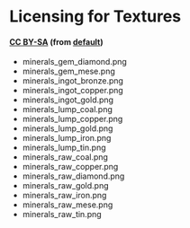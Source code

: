 # Licensing for Textures


#### [CC BY-SA][lic.default] (from [default][])
- minerals_gem_diamond.png
- minerals_gem_mese.png
- minerals_ingot_bronze.png
- minerals_ingot_copper.png
- minerals_ingot_gold.png
- minerals_lump_coal.png
- minerals_lump_copper.png
- minerals_lump_gold.png
- minerals_lump_iron.png
- minerals_lump_tin.png
- minerals_raw_coal.png
- minerals_raw_copper.png
- minerals_raw_diamond.png
- minerals_raw_gold.png
- minerals_raw_iron.png
- minerals_raw_mese.png
- minerals_raw_tin.png


[default]: https://github.com/minetest/minetest_game/tree/master/mods/default

[lic.default]: https://github.com/minetest/minetest_game/blob/master/mods/default/license.txt
